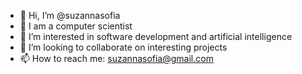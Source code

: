 - 👋 Hi, I’m @suzannasofia
- 🌱 I am a computer scientist
- 👀 I’m interested in software development and artificial intelligence
- 💞️ I’m looking to collaborate on interesting projects
- 📫 How to reach me: suzannasofia@gmail.com

<!---
suzannasofia/suzannasofia is a ✨ special ✨ repository because its `README.md` (this file) appears on your GitHub profile.
You can click the Preview link to take a look at your changes.
--->
